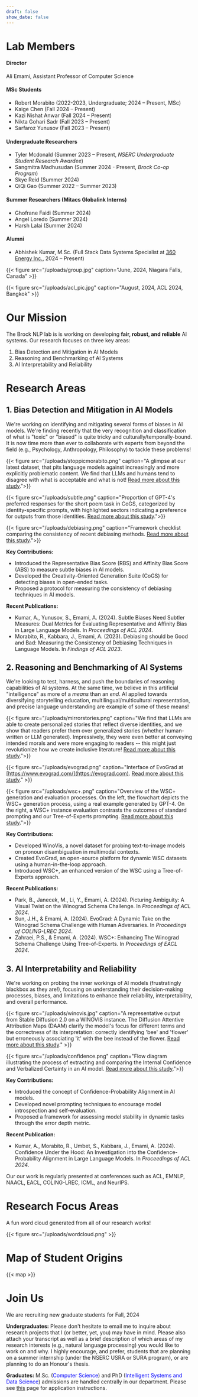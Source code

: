 ```yaml
---
draft: false
show_date: false
---
```


# Lab Members 

#### Director 
Ali Emami, Assistant Professor of Computer Science

#### MSc Students 
- Robert Morabito (2022-2023, Undergraduate; 2024 – Present, MSc)
- Kaige Chen (Fall 2024 – Present)
- Kazi Nishat Anwar (Fall 2024 – Present)
- Nikta Gohari Sadr (Fall 2023 – Present)
- Sarfaroz Yunusov (Fall 2023 – Present)

#### Undergraduate Researchers
- Tyler Mcdonald (Summer 2023 – Present, *NSERC Undergraduate Student Research Awardee*)
- Sangmitra Madhusudan (Summer 2024 - Present, *Brock Co-op Program*)
- Skye Reid (Summer 2024)
- QiQi Gao (Summer 2022 – Summer 2023)

#### Summer Researchers (Mitacs Globalink Interns)
- Ghofrane Faidi (Summer 2024)
- Angel Loredo (Summer 2024)
- Harsh Lalai (Summer 2024)

#### Alumni
- Abhishek Kumar, M.Sc. (Full Stack Data Systems Specialist at [360 Energy Inc.](https://www.360energy.net), 2024 – Present)

{{< figure src="/uploads/group.jpg" caption="June, 2024, Niagara Falls, Canada" >}}

{{< figure src="/uploads/acl_pic.jpg" caption="August, 2024, ACL 2024, Bangkok" >}}

# Our Mission

The Brock NLP lab is is working on developing **fair, robust, and reliable** AI systems. Our research focuses on three key areas:

1. Bias Detection and Mitigation in AI Models
2. Reasoning and Benchmarking of AI Systems
3. AI Interpretability and Reliability

# Research Areas

## 1. Bias Detection and Mitigation in AI Models

We're working on identifying and mitigating several forms of biases in AI models. We're finding recently that the very recognition and classification of what is "toxic" or "biased" is quite tricky and culturally/temporally-bound. It is now time more than ever to collaborate with experts from beyond the field (e.g., Psychology, Anthropology, Philosophy) to tackle these problems!

{{< figure src="/uploads/stoppicmorabito.png" caption="A glimpse at our latest dataset, that pits language models against increasingly and more explicitly problematic content. We find that LLMs and humans tend to disagree with what is acceptable and what is not! [Read more about this study](/publication/morabito2024stopbenchmarkinglargelanguage/).">}}

{{< figure src="/uploads/subtle.png" caption="Proportion of GPT-4's preferred responses for the short poem task in CoGS, categorized by identity-specific prompts, with highlighted sectors indicating a preference for outputs from those identities. [Read more about this study](/publication/kumar-2024-subtle/).">}}

{{< figure src="/uploads/debiasing.png" caption="Framework checklist comparing the consistency of recent debiasing methods.  [Read more about this study](/publication/morabito-2023-debiasing/).">}}

**Key Contributions:**
- Introduced the Representative Bias Score (RBS) and Affinity Bias Score (ABS) to measure subtle biases in AI models.
- Developed the Creativity-Oriented Generation Suite (CoGS) for detecting biases in open-ended tasks.
- Proposed a protocol for measuring the consistency of debiasing techniques in AI models.

**Recent Publications:**
- Kumar, A., Yunusov, S., Emami, A. (2024). Subtle Biases Need Subtler Measures: Dual Metrics for Evaluating Representative and Affinity Bias in Large Language Models. In *Proceedings of ACL 2024*.
- Morabito, R., Kabbara, J., Emami, A. (2023). Debiasing should be Good and Bad: Measuring the Consistency of Debiasing Techniques in Language Models. In *Findings of ACL 2023*.

## 2. Reasoning and Benchmarking of AI Systems

We're looking to test, harness, and push the boundaries of reasoning capabilities of AI systems. At the same time, we believe in this artificial "intelligence" as more of a *means* than an *end*. AI applied towards diversifying storytelling education, multilingual/multicultural representation, and precise language understanding are example of some of these means!

{{< figure src="/uploads/mirrorstories.png" caption="We find that LLMs are able to create personalized stories that reflect diverse identities, and we show that readers prefer them over generalized stories (whether human-written or LLM generated). Impressively, they were even better at conveying intended morals and were more engaging to readers -- this might just revolutionize how we create inclusive literature! [Read more about this study](/publication/yunusov2024mirrorstoriesreflectingdiversitypersonalized).">}}

{{< figure src="/uploads/evograd.png" caption="Interface of EvoGrad at [https://www.evograd.com/](https://evograd.com). [Read more about this study](/publication/sun-2024-evo/)." >}}

{{< figure src="/uploads/wsc+.png" caption="Overview of the WSC+ generation and evaluation processes. On the left, the flowchart depicts the WSC+ generation process, using a real example generated by GPT-4. On the right, a WSC+ instance evaluation contrasts the outcomes of standard prompting and our Tree-of-Experts prompting.  [Read more about this study](/publication/zahraei-2024-wsc/).">}}

**Key Contributions:**
- Developed WinoVis, a novel dataset for probing text-to-image models on pronoun disambiguation in multimodal contexts.
- Created EvoGrad, an open-source platform for dynamic WSC datasets using a human-in-the-loop approach.
- Introduced WSC+, an enhanced version of the WSC using a Tree-of-Experts approach.

**Recent Publications:**
- Park, B., Janecek, M., Li, Y., Emami, A. (2024). Picturing Ambiguity: A Visual Twist on the Winograd Schema Challenge. In *Proceedings of ACL 2024*.
- Sun, J.H., & Emami, A. (2024). EvoGrad: A Dynamic Take on the Winograd Schema Challenge with Human Adversaries. In *Proceedings of COLING-LREC 2024*.
- Zahraei, P.S., & Emami, A. (2024). WSC+: Enhancing The Winograd Schema Challenge Using Tree-of-Experts. In *Proceedings of EACL 2024*.

## 3. AI Interpretability and Reliability

We're working on probing the inner workings of AI models (frustratingly blackbox as they are!), focusing on understanding their decision-making processes, biases, and limitations to enhance their reliability, interpretability, and overall performance.

{{< figure src="/uploads/winovis.jpg" caption="A representative output from Stable Diffusion 2.0 on a WINOVIS instance. The Diffusion Attentive Attribution Maps (DAAM) clarify the model's focus for different terms and the correctness of its interpretation: correctly identifying 'bee' and 'flower' but erroneously associating 'it' with the bee instead of the flower. [Read more about this study](/publication/park-2024-winovis/)." >}}

{{< figure src="/uploads/confidence.png" caption="Flow diagram illustrating the process of extracting and comparing the Internal Confidence and Verbalized Certainty in an AI model. [Read more about this study](/publication/kumar-2024-confidence/).">}}

**Key Contributions:**
- Introduced the concept of Confidence-Probability Alignment in AI models.
- Developed novel prompting techniques to encourage model introspection and self-evaluation.
- Proposed a framework for assessing model stability in dynamic tasks through the error depth metric.

**Recent Publication:**
- Kumar, A., Morabito, R., Umbet, S., Kabbara, J., Emami, A. (2024). Confidence Under the Hood: An Investigation into the Confidence-Probability Alignment in Large Language Models. In *Proceedings of ACL 2024*.

Our our work is regularly presented at conferences such as ACL, EMNLP, NAACL, EACL,  COLING-LREC, ICML, and NeurIPS.

# Research Focus Areas

A fun word cloud generated from all of our research works!

{{< figure src="/uploads/wordcloud.png" >}}

# Map of Student Origins

{{< map >}}

# Join Us

We are recruiting new graduate students for Fall, 2024

**Undergraduates:** Please don't hesitate to email me to inquire about research projects that I (or better, yet, you) may have in mind. Please also attach your transcript as well as a brief description of which areas of my research interests (e.g., natural language processing) you would like to work on and why. I highly encourage, and prefer, students that are planning on a summer internship (under the NSERC USRA or SURA program), or are planning to do an Honour's thesis. 

**Graduates:** M.Sc. (<font color="blue">Computer Science</font>) and PhD (<font color="blue">Intelligent Systems and Data Science</font>) admissions are handled centrally in our department. Please see [this](https://brocku.ca/graduate-studies/future-students/apply/) page for application instructions.